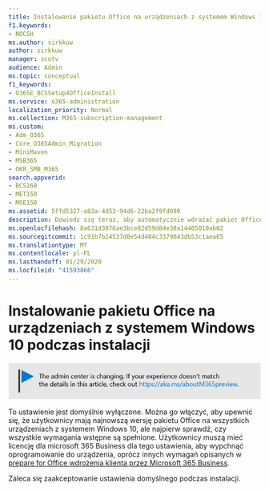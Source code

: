 ```yaml
---
title: Instalowanie pakietu Office na urządzeniach z systemem Windows 10 podczas instalacji
f1.keywords:
- NOCSH
ms.author: sirkkuw
author: sirkkuw
manager: scotv
audience: Admin
ms.topic: conceptual
f1_keywords:
- O365E_BCSSetup4OfficeInstall
ms.service: o365-administration
localization_priority: Normal
ms.collection: M365-subscription-management
ms.custom:
- Adm_O365
- Core_O365Admin_Migration
- MiniMaven
- MSB365
- OKR_SMB_M365
search.appverid:
- BCS160
- MET150
- MOE150
ms.assetid: 5ffd5327-a83a-4d53-94d6-22ba2f9fd090
description: Dowiedz się teraz, aby automatycznie wdrażać pakiet Office na urządzeniach z systemem Windows 10 podczas instalacji.
ms.openlocfilehash: 8a631d3976ae3bce82d59d84e38a14405010ab02
ms.sourcegitcommit: 1c91b7b24537d0e54d484c3379043db53c1aea65
ms.translationtype: MT
ms.contentlocale: pl-PL
ms.lasthandoff: 01/29/2020
ms.locfileid: "41593866"
---
```

# <a name="install-office-on-windows-10-during-setup"></a>Instalowanie pakietu Office na urządzeniach z systemem Windows 10 podczas instalacji

![Baner, który https://aka.ms/aboutM365previewwskazuje na .](media/m365admincenterchanging.png)

To ustawienie jest domyślnie wyłączone. Można go włączyć, aby upewnić się, że użytkownicy mają najnowszą wersję pakietu Office na wszystkich urządzeniach z systemem Windows 10, ale najpierw sprawdź, czy wszystkie wymagania wstępne są spełnione. Użytkownicy muszą mieć licencję dla microsoft 365 Business dla tego ustawienia, aby wypchnąć oprogramowanie do urządzenia, oprócz innych wymagań opisanych w [prepare for Office wdrożenia klienta przez Microsoft 365 Business](prepare-for-office-client-deployment.md).
  
Zaleca się zaakceptowanie ustawienia domyślnego podczas instalacji.
